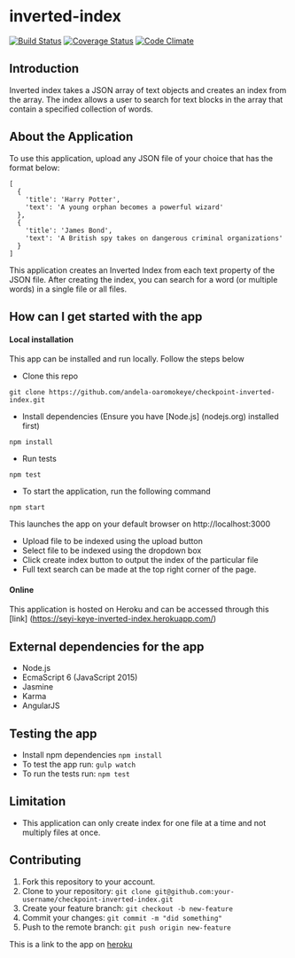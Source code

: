 # inverted-index

[![Build Status](https://travis-ci.org/andela-oaromokeye/checkpoint-inverted-index.svg?branch=staging)](https://travis-ci.org/andela-oaromokeye/checkpoint-inverted-index)
[![Coverage Status](https://coveralls.io/repos/github/andela-oaromokeye/checkpoint-inverted-index/badge.svg?branch=staging)](https://coveralls.io/github/andela-oaromokeye/checkpoint-inverted-index?branch=staging)
[![Code Climate](https://codeclimate.com/github/andela-oaromokeye/checkpoint-inverted-index/badges/gpa.svg)](https://codeclimate.com/github/andela-oaromokeye/checkpoint-inverted-index)

## Introduction
Inverted index takes a JSON array of text objects and creates an index from the array. The index allows a user to search for text blocks in the array that contain a specified collection of words.
## About the Application
To use this application, upload any JSON file of your choice that has the format below:
```
[
  {
    'title': 'Harry Potter',
    'text': 'A young orphan becomes a powerful wizard'
  },
  {
    'title': 'James Bond',
    'text': 'A British spy takes on dangerous criminal organizations'
  }
]
```
This application creates an Inverted Index from each text property of the JSON file. After creating the index, you can search for a word (or multiple words) in a single file or all files.


## How can I get started with the app
#### Local installation
This app can be installed and run locally. Follow the steps below
- Clone this repo
```
git clone https://github.com/andela-oaromokeye/checkpoint-inverted-index.git
```
- Install dependencies (Ensure you have [Node.js] (nodejs.org) installed first)
```
npm install
```
- Run tests
```
npm test
```
- To start the application, run the following command
```
npm start
```
This launches the app on your default browser on http://localhost:3000

- Upload file to be indexed using the upload button
- Select file to be indexed using the dropdown box
- Click create index button to output the index of the particular file
- Full text search can be made at the top right corner of the page.

#### Online
This application is hosted on Heroku and can be accessed through this [link] (https://seyi-keye-inverted-index.herokuapp.com/)

## External dependencies for the app
 - Node.js
 - EcmaScript 6 (JavaScript 2015)
 - Jasmine
 - Karma
- AngularJS

## Testing the app
 - Install npm dependencies `npm install`
 - To test the app run: `gulp watch`
 - To run the tests run: `npm test`

## Limitation
- This application can only create index for one file at a time and not multiply files at once.

## Contributing
 1. Fork this repository to your account.
 2. Clone to your repository: `git clone git@github.com:your-username/checkpoint-inverted-index.git`
 3. Create your feature branch: `git checkout -b new-feature`
 4. Commit your changes: `git commit -m "did something"`
 5. Push to the remote branch: `git push origin new-feature`

This is a link to the app on [heroku](https://seyi-keye-inverted-index.herokuapp.com/)

